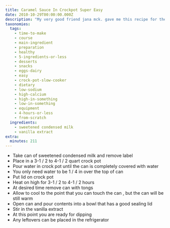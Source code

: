 ```yaml
---
title: Caramel Sauce In Crockpot Super Easy
date: 2010-10-29T00:00:00.000Z
description: "My very good friend jana mck. gave me this recipe for the stove top.  i have adapted it for the crock pot. it makes for a super easy, no fuss caramel dipping sauce.  great for fruit, nuts and even pretzels.  only 2 ingredients.\r\nremember crock pots vary in their heat intensities.  mine gets very hot on high. finally, you might want to line the crockpot with those disposable liners to make it easier to clean up the sticky glue from the can and make sure you wait until the can is warm, not hot or the \"sauce\" will explode."
taxonomies:
  tags:
    - time-to-make
    - course
    - main-ingredient
    - preparation
    - healthy
    - 5-ingredients-or-less
    - desserts
    - snacks
    - eggs-dairy
    - easy
    - crock-pot-slow-cooker
    - dietary
    - low-sodium
    - high-calcium
    - high-in-something
    - low-in-something
    - equipment
    - 4-hours-or-less
    - from-scratch
  ingredients:
    - sweetened condensed milk
    - vanilla extract
extra:
  minutes: 211
---
```

 - Take can of sweetened condensed milk and remove label
 - Place in a 3-1 / 2 to 4-1 / 2 quart crock pot
 - Pour water in crock pot until the can is completely covered with water
 - You only need water to be 1 / 4 in over the top of can
 - Put lid on crock pot
 - Heat on high for 3-1 / 2 to 4-1 / 2 hours
 - At desired time remove can with tongs
 - Allow to cool to the point that you can touch the can , but the can will be still warm
 - Open can and pour contents into a bowl that has a good sealing lid
 - Stir in the vanilla extract
 - At this point you are ready for dipping
 - Any leftovers can be placed in the refrigerator
